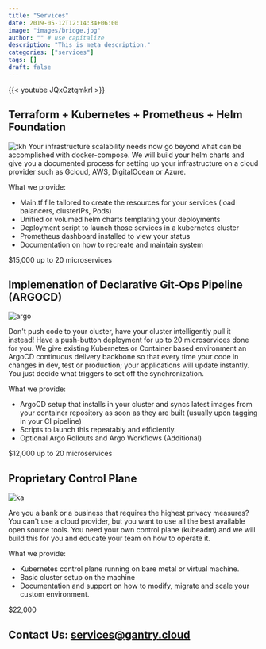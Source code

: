 ```yaml
---
title: "Services"
date: 2019-05-12T12:14:34+06:00
image: "images/bridge.jpg"
author: "" # use capitalize
description: "This is meta description."
categories: ["services"]
tags: []
draft: false
---
```


{{< youtube JQxGztqmkrI >}}
&nbsp;

## Terraform + Kubernetes + Prometheus + Helm Foundation
![tkh](/images/tkh.jpg)
Your infrastructure scalability needs now go beyond what can be accomplished with docker-compose. We will build your helm charts and give you a documented process for setting up your infrastructure on a cloud provider such as Gcloud, AWS, DigitalOcean or Azure.

What we provide:
- Main.tf file tailored to create the resources for your services (load balancers, clusterIPs, Pods)
- Unified or volumed helm charts templating your deployments  
- Deployment script to launch those services in a kubernetes cluster
- Prometheus dashboard installed to view your status  
- Documentation on how to recreate and maintain system  

$15,000 up to 20 microservices  



## Implemenation of Declarative Git-Ops Pipeline (ARGOCD)  

![argo](/images/argocd-ui.gif)  

Don't push code to your cluster, have your cluster intelligently pull it instead!
Have a push-button deployment for up to 20 microservices done for you.
We give existing Kubernetes or Container based environment an ArgoCD continuous delivery backbone so that every time your code in changes in dev, test or production; your applications will update instantly. You just decide what triggers to set off the synchronization.

What we provide:
- ArgoCD setup that installs in your cluster and syncs latest images from your container repository as soon as they are built (usually upon tagging in your CI pipeline)
- Scripts to launch this repeatably and efficiently.
- Optional Argo Rollouts and Argo Workflows (Additional)

$12,000 up to 20 microservices

## Proprietary Control Plane
![ka](/images/kubeadm.png)  

Are you a bank or a business that requires the highest privacy measures?
You can't use a cloud provider, but you want to use all the best available open source tools.
You need your own control plane (kubeadm) and we will build this for you and educate your team on how to operate it.

What we provide:
- Kubernetes control plane running on bare metal or virtual machine.
- Basic cluster setup on the machine
- Documentation and support on how to modify, migrate and scale your custom environment.

$22,000

## Contact Us: services@gantry.cloud
